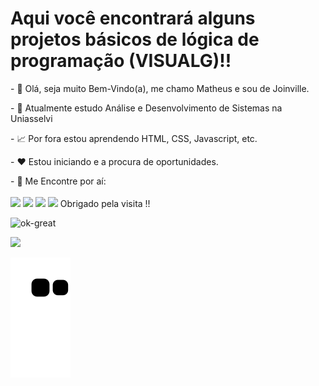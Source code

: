 <h1>Aqui você encontrará alguns projetos básicos de lógica de programação (VISUALG)!!</h1>



<p>- 👋 Olá, seja muito Bem-Vindo(a), me chamo Matheus e sou de Joinville.</p>
<p>- 👀 Atualmente estudo Análise e Desenvolvimento de Sistemas na Uniasselvi</p>
<p>- 📈 Por fora estou aprendendo HTML, CSS, Javascript, etc.</p>
<p>- ❤️ Estou iniciando e a procura de oportunidades.</p>
- 💬 Me Encontre por aí: <br/><br/><a href="https://www.instagram.com/matheussan_99/" target="_blank"><img src="https://img.shields.io/badge/-Instagram-%23E4405F?style=for-the-badge&logo=instagram&logoColor=white" target="_blank"></a>
<a href="https://www.twitch.tv/god_loki_" target="_blank"><img src="https://img.shields.io/badge/Twitch-9146FF?style=for-the-badge&logo=twitch&logoColor=white" target="_blank"></a>
<a href="mailto:99matheussan@gmail.com"><img src="https://img.shields.io/badge/Gmail-D14836?style=for-the-badge&logo=gmail&logoColor=white" target="_blank"></a>
<a href="https://www.linkedin.com/in/matheus-dos-santos-de-oliveira-6803b1169/" target="_blank"><img src="https://img.shields.io/badge/-LinkedIn-%230077B5?style=for-the-badge&logo=linkedin&logoColor=white" target="_blank"></a>   
</div>
Obrigado pela visita !!

![ok-great](https://user-images.githubusercontent.com/96385768/147524222-c71937df-2f19-465e-acef-98f438e25a37.gif)


<!---
MatheusSan99/MatheusSan99 is a ✨ special ✨ repository because its `README.md` (this file) appears on your GitHub profile.
You can click the Preview link to take a look at your changes.
--->
<div>
<a href="https://github.com/MatheusSan99">
<img height="180em" src="https://github-readme-stats.vercel.app/api?username=MatheusSan99&show_icons=true&theme=merko&include_all_commits=true&count_private=true"/>
</div>

  ![Snake animation](https://github.com/MatheusSan99/MatheusSan99/blob/output/github-contribution-grid-snake.svg)
